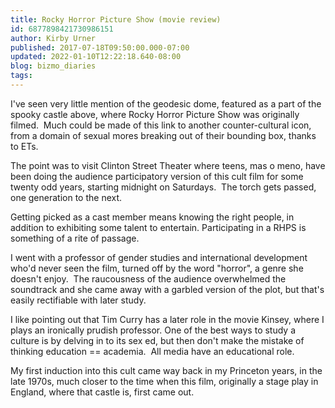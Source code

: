 ```yaml
---
title: Rocky Horror Picture Show (movie review)
id: 6877898421730986151
author: Kirby Urner
published: 2017-07-18T09:50:00.000-07:00
updated: 2022-01-10T12:22:18.640-08:00
blog: bizmo_diaries
tags: 
---
```


[](https://blogger.googleusercontent.com/img/a/AVvXsEhKK_Og26erEk1VZ8nLUi2vZVz5pqtn35uJ-fG7imUjwyWqxjgHY6ylV0suT8bQ8keRCZ17Zxsn66ERX2MpXHrCHYTeWo0_8P84TT29KpR4r1wy2o1Zb6TEl3E9hV6n3NiCx2Q2-wd3F8zxBDMaPG19yRCsLsLGL3smycEAj6O2ZKbnEin79A)

I've seen very little mention of the geodesic dome, featured as a part of the spooky castle above, where Rocky Horror Picture Show was originally filmed.  Much could be made of this link to another counter-cultural icon, from a domain of sexual mores breaking out of their bounding box, thanks to ETs.

The point was to visit Clinton Street Theater where teens, mas o meno, have been doing the audience participatory version of this cult film for some twenty odd years, starting midnight on Saturdays.  The torch gets passed, one generation to the next.

Getting picked as a cast member means knowing the right people, in addition to exhibiting some talent to entertain. Participating in a RHPS is something of a rite of passage.

I went with a professor of gender studies and international development who'd never seen the film, turned off by the word "horror", a genre she doesn't enjoy.  The raucousness of the audience overwhelmed the soundtrack and she came away with a garbled version of the plot, but that's easily rectifiable with later study.

I like pointing out that Tim Curry has a later role in the movie Kinsey, where I plays an ironically prudish professor. One of the best ways to study a culture is by delving in to its sex ed, but then don't make the mistake of thinking education == academia.  All media have an educational role.

My first induction into this cult came way back in my Princeton years, in the late 1970s, much closer to the time when this film, originally a stage play in England, where that castle is, first came out. 

[](https://www.flickr.com/photos/kirbyurner/35921129496/in/dateposted-public/)
